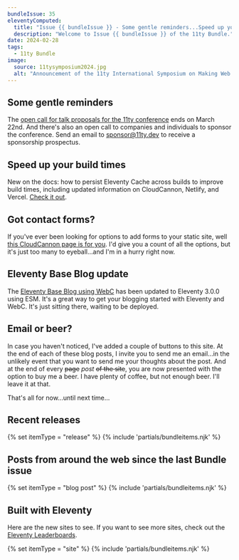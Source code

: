 ```yaml
---
bundleIssue: 35
eleventyComputed:
  title: "Issue {{ bundleIssue }} - Some gentle reminders...Speed up your build times...Got contact forms?...11ty Base Blog update...Email or Beer?...And 5 posts, and 7 sites to see."
  description: "Welcome to Issue {{ bundleIssue }} of the 11ty Bundle."
date: 2024-02-28
tags:
  - 11ty Bundle
image:
  source: 11tysymposium2024.jpg
  alt: "Announcement of the 11ty International Symposium on Making Web Sites Real Good"
---
```


## Some gentle reminders

The [open call for talk proposals for the 11ty conference](https://docs.google.com/forms/d/e/1FAIpQLScdwhO1zfEBvl8mVAJQLWbK0EylD4yPCBpe3Lanz8SvFPI9Xg/viewform) ends on March 22nd. And there's also an open call to companies and individuals to sponsor the conference. Send an email to [sponsor@11ty.dev](mailto:sponsor@11ty.dev) to receive a sponsorship prospectus.

## Speed up your build times

New on the docs: how to persist Eleventy Cache across builds to improve build times, including updated information on CloudCannon, Netlify, and Vercel. [Check it out](https://www.11ty.dev/docs/deployment/#persisting-cache).

## Got contact forms?

If you've ever been looking for options to add forms to your static site, well [this CloudCannon page is for you](https://cloudcannon.com/jamstack-ecosystem/contact-forms/). I'd give you a count of all the options, but it's just too many to eyeball...and I'm in a hurry right now.

## Eleventy Base Blog update

The [Eleventy Base Blog using WebC](https://github.com/11ty/eleventy-base-webc) has been updated to Eleventy 3.0.0 using ESM. It's a great way to get your blogging started with Eleventy and WebC. It's just sitting there, waiting to be deployed.

## Email or beer?

In case you haven't noticed, I've added a couple of buttons to this site. At the end of each of these blog posts, I invite you to send me an email...in the unlikely event that you want to send me your thoughts about the post. And at the end of every ~~page~~ _post_ ~~of the site~~, you are now presented with the option to buy me a beer. I have plenty of coffee, but not enough beer. I'll leave it at that.

That's all for now...until next time...

<div id="releases"></div>

## Recent releases

{% set itemType = "release" %}
{% include 'partials/bundleitems.njk' %}

<div id="newposts"></div>

## Posts from around the web since the last Bundle issue

{% set itemType = "blog post" %}
{% include 'partials/bundleitems.njk' %}

<div id="sites"></div>

## Built with Eleventy

Here are the new sites to see. If you want to see more sites, check out the [Eleventy Leaderboards](https://www.11ty.dev/speedlify/).

{% set itemType = "site" %}
{% include 'partials/bundleitems.njk' %}

